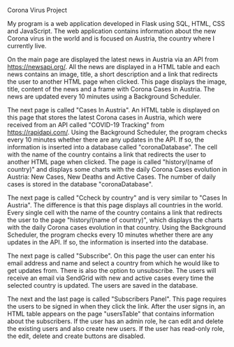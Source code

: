 Corona Virus Project


My program is a web application developed in Flask using SQL, HTML, CSS and JavaScript.
The web application contains information about the new Corona virus in the world and is focused on Austria, the country where I currently live.

On the main page are displayed the latest news in Austria via an API from https://newsapi.org/. All the news are displayed in a HTML table and each news contains an image, title, a short description and a link that redirects the user to another HTML page when clicked. This page displays the image, title, content of the news and a frame with Corona Cases in Austria. The news are updated every 10 minutes using a Background Scheduler.

The next page is called "Cases In Austria". An HTML table is displayed on this page that stores the latest Corona cases in Austria, which were received from an API called "COVID-19 Tracking" from https://rapidapi.com/. Using the Background Scheduler, the program checks every 10 minutes whether there are any updates in the API. If so, the information is inserted into a database called "coronaDatabase". The cell with the name of the country contains a link that redirects the user to another HTML page when clicked. The page is called "history/(name of country)" and displays some charts with the daily Corona Cases evolution in Austria: New Cases, New Deaths and Active Cases. The number of daily cases is stored in the database "coronaDatabase".

The next page is called "Ccheck by country" and is very similar to "Cases In Austria". The difference is that this page displays all countries in the world. Every single cell with the name of the country contains a link that redirects the user to the page "history/(name of country)", which displays the charts with the daily Corona cases evolution in that country. Using the Background Scheduler, the program checks every 10 minutes whether there are any updates in the API. If so, the information is inserted into the database.

The next page is called "Subscribe". On this page the user can enter his email address and name and select a country from which he would like to get updates from. There is also the option to unsubscribe. The users will receive an email via SendGrid with new and active cases every time the selected country is updated. The users are saved in the database.

The next and the last page is called "Subscribers Panel". This page requires the users to be signed in when they click the link. After the user signs in, an HTML table appears on the page "usersTable" that contains information about the subscribers. If the user has an admin role, he can edit and delete the existing users and also create new users. If the user has read-only role, the edit, delete and create buttons are disabled.